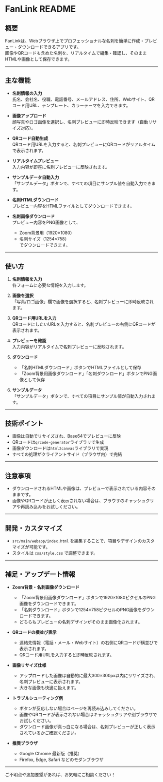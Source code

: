 # FanLink README

## 概要

FanLinkは、Webブラウザ上でプロフェッショナルな名刺を簡単に作成・プレビュー・ダウンロードできるアプリです。  
画像やQRコードも含めた名刺を、リアルタイムで編集・確認し、そのままHTMLや画像として保存できます。

---

## 主な機能

- **名刺情報の入力**  
  氏名、会社名、役職、電話番号、メールアドレス、住所、Webサイト、QRコード用URL、テンプレート、カラーテーマを入力できます。

- **画像アップロード**  
  顔写真やロゴ画像を選択し、名刺プレビューに即時反映できます（自動リサイズ対応）。

- **QRコード自動生成**  
  QRコード用URLを入力すると、名刺プレビューにQRコードがリアルタイムで表示されます。

- **リアルタイムプレビュー**  
  入力内容が即座に名刺プレビューに反映されます。

- **サンプルデータ自動入力**  
  「サンプルデータ」ボタンで、すべての項目にサンプル値を自動入力できます。

- **名刺HTMLダウンロード**  
  プレビュー内容をHTMLファイルとしてダウンロードできます。

- **名刺画像ダウンロード**  
  プレビュー内容をPNG画像として、  
  - Zoom背景用（1920×1080）  
  - 名刺サイズ（1254×758）  
  でダウンロードできます。

---

## 使い方

1. **名刺情報を入力**  
   各フォームに必要な情報を入力します。

2. **画像を選択**  
   「写真/ロゴ画像」欄で画像を選択すると、名刺プレビューに即時反映されます。

3. **QRコード用URLを入力**  
   QRコードにしたいURLを入力すると、名刺プレビューの右側にQRコードが表示されます。

4. **プレビューを確認**  
   入力内容がリアルタイムで名刺プレビューに反映されます。

5. **ダウンロード**  
   - 「名刺HTMLダウンロード」ボタンでHTMLファイルとして保存
   - 「Zoom背景用画像ダウンロード」「名刺ダウンロード」ボタンでPNG画像として保存

6. **サンプルデータ**  
   「サンプルデータ」ボタンで、すべての項目にサンプル値が自動入力されます。

---

## 技術ポイント

- 画像は自動でリサイズされ、Base64でプレビューに反映
- QRコードは`qrcode-generator`ライブラリで生成
- 画像ダウンロードは`html2canvas`ライブラリで実現
- すべての処理がクライアントサイド（ブラウザ内）で完結

---

## 注意事項

- ダウンロードされるHTMLや画像は、プレビューで表示されている内容そのままです。
- 画像やQRコードが正しく表示されない場合は、ブラウザのキャッシュクリアや再読み込みをお試しください。

---

## 開発・カスタマイズ

- `src/main/webapp/index.html` を編集することで、項目やデザインのカスタマイズが可能です。
- スタイルは `css/style.css` で調整できます。

---

## 補足・アップデート情報

- **Zoom背景・名刺画像ダウンロード**
  - 「Zoom背景用画像ダウンロード」ボタンで1920×1080ピクセルのPNG画像をダウンロードできます。
  - 「名刺ダウンロード」ボタンで1254×758ピクセルのPNG画像をダウンロードできます。
  - どちらもプレビューの名刺デザインがそのまま画像化されます。

- **QRコードの横並び表示**
  - 連絡先情報（電話・メール・Webサイト）の右側にQRコードが横並びで表示されます。
  - QRコード用URLを入力すると即時反映されます。

- **画像リサイズ仕様**
  - アップロードした画像は自動的に最大300×300px以内にリサイズされ、名刺プレビューに表示されます。
  - 大きな画像も快適に扱えます。

- **トラブルシューティング例**
  - ボタンが反応しない場合はページを再読み込みしてください。
  - 画像やQRコードが表示されない場合はキャッシュクリアや別ブラウザでお試しください。
  - ダウンロード画像が真っ白になる場合は、名刺プレビューが正しく表示されているかご確認ください。

- **推奨ブラウザ**
  - Google Chrome 最新版（推奨）
  - Firefox, Edge, Safari などのモダンブラウザ

---

ご不明点や追加要望があれば、お気軽にご相談ください！ 